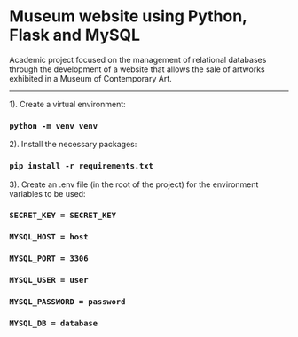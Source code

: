 # Museum website using Python, Flask and MySQL

Academic project focused on the management of relational databases through the development of a website that allows the sale of artworks exhibited in a Museum of Contemporary Art.

<hr/>

1). Create a virtual environment:
### `python -m venv venv`

2). Install the necessary packages:
### `pip install -r requirements.txt`

3). Create an .env file (in the root of the project) for the environment variables to be used:
### `SECRET_KEY = SECRET_KEY`
### `MYSQL_HOST = host`
### `MYSQL_PORT = 3306`
### `MYSQL_USER = user`
### `MYSQL_PASSWORD = password`
### `MYSQL_DB = database`